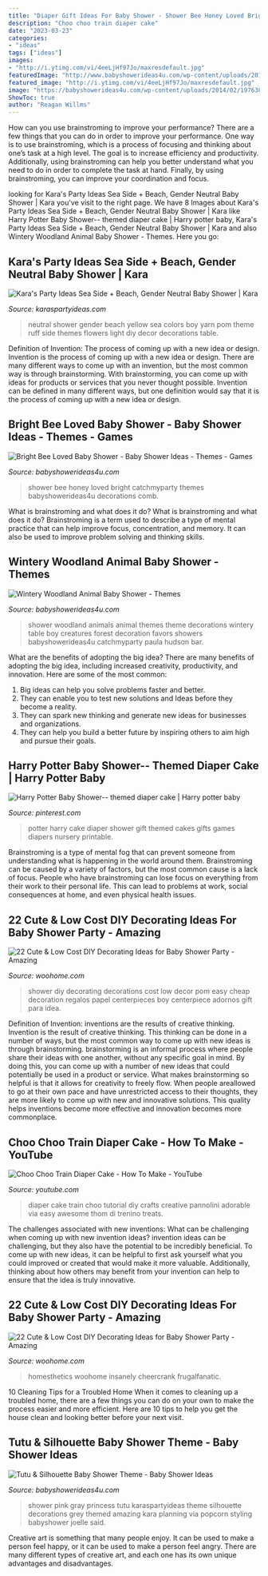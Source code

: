 ```yaml
---
title: "Diaper Gift Ideas For Baby Shower - Shower Bee Honey Loved Bright Catchmyparty Themes Babyshowerideas4u Decorations Comb"
description: "Choo choo train diaper cake"
date: "2023-03-23"
categories:
- "ideas"
tags: ["ideas"]
images:
- "http://i.ytimg.com/vi/4eeLjHf97Jo/maxresdefault.jpg"
featuredImage: "http://www.babyshowerideas4u.com/wp-content/uploads/2016/08/Bright-Bee-Loved-Baby-Shower-Honey-Comb.jpg"
featured_image: "http://i.ytimg.com/vi/4eeLjHf97Jo/maxresdefault.jpg"
image: "https://babyshowerideas4u.com/wp-content/uploads/2014/02/197638_10151338347461324_672423923_n_600x900.jpg"
ShowToc: true
author: "Reagan Willms"
---
```



How can you use brainstroming to improve your performance?
There are a few things that you can do in order to improve your performance. One way is to use brainstroming, which is a process of focusing and thinking about one’s task at a high level. The goal is to increase efficiency and productivity. Additionally, using brainstroming can help you better understand what you need to do in order to complete the task at hand. Finally, by using brainstroming, you can improve your coordination and focus.

	

		
looking for Kara&#039;s Party Ideas Sea Side + Beach, Gender Neutral Baby Shower | Kara you've visit to the right page. We have 8 Images about Kara&#039;s Party Ideas Sea Side + Beach, Gender Neutral Baby Shower | Kara like Harry Potter Baby Shower-- themed diaper cake | Harry potter baby, Kara&#039;s Party Ideas Sea Side + Beach, Gender Neutral Baby Shower | Kara and also Wintery Woodland Animal Baby Shower - Themes. Here you go:
		
    
## Kara&#039;s Party Ideas Sea Side + Beach, Gender Neutral Baby Shower | Kara

<img loading=lazy src="https://karaspartyideas.com/wp-content/uploads/2013/06/7207460232_ac361e67e6_b_600x900.jpg" onerror="this.onerror=null;this.src='https://tse4.mm.bing.net/th?id=OIP.ahrxpTQ8cqYwT6oT-XIB3AHaLH&amp;pid=15.1';" alt="Kara&#039;s Party Ideas Sea Side + Beach, Gender Neutral Baby Shower | Kara">

_Source: karaspartyideas.com_

>neutral shower gender beach yellow sea colors boy yarn pom theme ruff side themes flowers light diy decor decorations table. 

	

Definition of Invention: The process of coming up with a new idea or design.
Invention is the process of coming up with a new idea or design. There are many different ways to come up with an invention, but the most common way is through brainstorming. With brainstorming, you can come up with ideas for products or services that you never thought possible. Invention can be defined in many different ways, but one definition would say that it is the process of coming up with a new idea or design.

    
## Bright Bee Loved Baby Shower - Baby Shower Ideas - Themes - Games

<img loading=lazy src="http://www.babyshowerideas4u.com/wp-content/uploads/2016/08/Bright-Bee-Loved-Baby-Shower-Honey-Comb.jpg" onerror="this.onerror=null;this.src='https://tse4.mm.bing.net/th?id=OIP.HBzuFGZunRYx_SiF5DCwRQHaLG&amp;pid=15.1';" alt="Bright Bee Loved Baby Shower - Baby Shower Ideas - Themes - Games">

_Source: babyshowerideas4u.com_

>shower bee honey loved bright catchmyparty themes babyshowerideas4u decorations comb. 

	

What is brainstroming and what does it do?
What is brainstroming and what does it do? Brainstroming is a term used to describe a type of mental practice that can help improve focus, concentration, and memory. It can also be used to improve problem solving and thinking skills.

    
## Wintery Woodland Animal Baby Shower - Themes

<img loading=lazy src="http://www.babyshowerideas4u.com/wp-content/uploads/2016/01/wintery-woodland-animal-baby-shower-food-table.jpg" onerror="this.onerror=null;this.src='https://tse2.mm.bing.net/th?id=OIP.ruxPEoN65rzeMvZi1vy7IAHaJ4&amp;pid=15.1';" alt="Wintery Woodland Animal Baby Shower - Themes">

_Source: babyshowerideas4u.com_

>shower woodland animals animal themes theme decorations wintery table boy creatures forest decoration favors showers babyshowerideas4u catchmyparty paula hudson bar. 

	

What are the benefits of adopting the big idea?
There are many benefits of adopting the big idea, including increased creativity, productivity, and innovation. Here are some of the most common: 
1. Big ideas can help you solve problems faster and better.
2. They can enable you to test new solutions and Ideas before they become a reality. 
3. They can spark new thinking and generate new ideas for businesses and organizations. 
4. They can help you build a better future by inspiring others to aim high and pursue their goals.

    
## Harry Potter Baby Shower-- Themed Diaper Cake | Harry Potter Baby

<img loading=lazy src="https://i.pinimg.com/736x/eb/94/c0/eb94c037665e1c5660ac727c47445e6b.jpg" onerror="this.onerror=null;this.src='https://tse2.mm.bing.net/th?id=OIP.oKiYbWPHJ1XYukD85KG2FwHaJ3&amp;pid=15.1';" alt="Harry Potter Baby Shower-- themed diaper cake | Harry potter baby">

_Source: pinterest.com_

>potter harry cake diaper shower gift themed cakes gifts games diapers nursery printable. 

	

Brainstroming is a type of mental fog that can prevent someone from understanding what is happening in the world around them. Brainstroming can be caused by a variety of factors, but the most common cause is a lack of focus. People who have brainstroming can lose focus on everything from their work to their personal life. This can lead to problems at work, social consequences at home, and even physical health issues.

    
## 22 Cute &amp; Low Cost DIY Decorating Ideas For Baby Shower Party - Amazing

<img loading=lazy src="http://www.woohome.com/wp-content/uploads/2015/04/baby-shower-decor-ideas-woohome-19.jpg" onerror="this.onerror=null;this.src='https://tse1.mm.bing.net/th?id=OIP.OLimr-9_vW6C42bS084Y4AHaKk&amp;pid=15.1';" alt="22 Cute &amp; Low Cost DIY Decorating Ideas for Baby Shower Party - Amazing">

_Source: woohome.com_

>shower diy decorating decorations cost low decor pom easy cheap decoration regalos papel centerpieces boy centerpiece adornos gift para idea. 

	

Definition of Invention: inventions are the results of creative thinking.
Invention is the result of creative thinking. This thinking can be done in a number of ways, but the most common way to come up with new ideas is through brainstorming. brainstorming is an informal process where people share their ideas with one another, without any specific goal in mind. By doing this, you can come up with a number of new ideas that could potentially be used in a product or service.
What makes brainstorming so helpful is that it allows for creativity to freely flow. When people areallowed to go at their own pace and have unrestricted access to their thoughts, they are more likely to come up with new and innovative solutions. This quality helps inventions become more effective and innovation becomes more commonplace.

    
## Choo Choo Train Diaper Cake - How To Make - YouTube

<img loading=lazy src="http://i.ytimg.com/vi/4eeLjHf97Jo/maxresdefault.jpg" onerror="this.onerror=null;this.src='https://tse1.mm.bing.net/th?id=OIP.lfwmKwBvHj1PvGEZyoBlNAHaEo&amp;pid=15.1';" alt="Choo Choo Train Diaper Cake - How To Make - YouTube">

_Source: youtube.com_

>diaper cake train choo tutorial diy crafts creative pannolini adorable via easy awesome thom di trenino treats. 

	

The challenges associated with new inventions: What can be challenging when coming up with new invention ideas?
invention ideas can be challenging, but they also have the potential to be incredibly beneficial. To come up with new ideas, it can be helpful to first ask yourself what you could improved or created that would make it more valuable. Additionally, thinking about how others may benefit from your invention can help to ensure that the idea is truly innovative.

    
## 22 Cute &amp; Low Cost DIY Decorating Ideas For Baby Shower Party - Amazing

<img loading=lazy src="https://www.woohome.com/wp-content/uploads/2015/04/baby-shower-decor-ideas-woohome-13.jpg" onerror="this.onerror=null;this.src='https://tse1.mm.bing.net/th?id=OIP.q81ekWYm3LzGBlwzTtjVfQHaKP&amp;pid=15.1';" alt="22 Cute &amp; Low Cost DIY Decorating Ideas for Baby Shower Party - Amazing">

_Source: woohome.com_

>homesthetics woohome insanely cheercrank frugalfanatic. 

	

10 Cleaning Tips for a Troubled Home
When it comes to cleaning up a troubled home, there are a few things you can do on your own to make the process easier and more efficient. Here are 10 tips to help you get the house clean and looking better before your next visit.

    
## Tutu &amp; Silhouette Baby Shower Theme - Baby Shower Ideas

<img loading=lazy src="https://babyshowerideas4u.com/wp-content/uploads/2014/02/197638_10151338347461324_672423923_n_600x900.jpg" onerror="this.onerror=null;this.src='https://tse2.mm.bing.net/th?id=OIP.WXQK6LJhKIgWN3I7213mEwHaLH&amp;pid=15.1';" alt="Tutu &amp; Silhouette Baby Shower Theme - Baby Shower Ideas">

_Source: babyshowerideas4u.com_

>shower pink gray princess tutu karaspartyideas theme silhouette decorations grey themed amazing kara planning via popcorn styling babyshower joelle said. 

	

Creative art is something that many people enjoy. It can be used to make a person feel happy, or it can be used to make a person feel angry. There are many different types of creative art, and each one has its own unique advantages and disadvantages.

